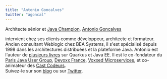 ```yaml
---
title: "Antonio Goncalves"
twitter: "agoncal"
---
```


Architecte sénior et [Java
Champion](https://java-champions.dev.java.net/), [Antonio
Goncalves](http://www.antoniogoncalves.org/)

intervient chez ses clients comme développeur, architecte et formateur.
Ancien consultant Weblogic chez BEA Systems, il s'est spécialisé depuis
1998 dans les architectures distribuées et la plateforme Java. Antonio
est l'auteur de [plusieurs livres](http://agoncal.teachable.com) sur
Quarkus et Java EE. Il est le co-fondateur du [Paris Java User
Group](https://www.parisjug.org/), [Devoxx
France](https://www.devoxx.fr), [Voxxed
Microservices](https://voxxeddays.com/microservices), et co-animateur
des [Cast Codeurs](http://lescastcodeurs.com/).  
Suivez-le sur son [blog](https://antoniogoncalves.org) ou sur
[Twitter](https://twitter.com/agoncal).
